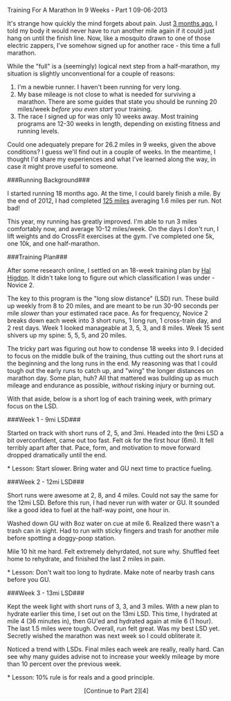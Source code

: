 Training For A Marathon In 9 Weeks - Part 1
09-06-2013

It's strange how quickly the mind forgets about pain. Just [3 months ago][1], I told my body it would never have to run another mile again if it could just hang on until the finish line. Now, like a mosquito drawn to one of those electric zappers, I've somehow signed up for another race - this time a full marathon.

While the "full" is a (seemingly) logical next step from a half-marathon, my situation is slightly unconventional for a couple of reasons:

1. I'm a newbie runner. I haven't been running for very long.
2. My base mileage is not close to what is needed for surviving a marathon. There are some guides that state you should be running 20 miles/week *before you even start* your training.
3. The race I signed up for was only 10 weeks away. Most training programs are 12-30 weeks in length, depending on existing fitness and running levels.

Could one adequately prepare for 26.2 miles in 9 weeks, given the above conditions? I guess we'll find out in a couple of weeks. In the meantime, I thought I'd share my experiences and what I've learned along the way, in case it might prove useful to someone.

###Running Background###

I started running 18 months ago. At the time, I could barely finish a mile. By the end of 2012, I had completed [125 miles][2] averaging 1.6 miles per run. Not bad!

This year, my running has greatly improved. I'm able to run 3 miles comfortably now, and average 10-12 miles/week. On the days I don't run, I lift weights and do CrossFit exercises at the gym. I've completed one 5k, one 10k, and one half-marathon.

###Training Plan###

After some research online, I settled on an 18-week training plan by [Hal Higdon][3]. It didn't take long to figure out which classification I was under - Novice 2. 

The key to this program is the "long slow distance" (LSD) run. These build up weekly from 8 to 20 miles, and are meant to be run 30-90 seconds per mile *slower* than your estimated race pace. As for frequency, Novice 2 breaks down each week into 3 short runs, 1 long run, 1 cross-train day, and 2 rest days. Week 1 looked manageable at 3, 5, 3, and 8 miles. Week 15 sent shivers up my spine: 5, 5, 5, and 20 miles.

The tricky part was figuring out how to condense 18 weeks into 9. I decided to focus on the middle bulk of the training, thus cutting out the short runs at the beginning and the long runs in the end. My reasoning was that I could tough out the early runs to catch up, and "wing" the longer distances on marathon day. Some plan, huh? All that mattered was building up as much mileage and endurance as possible, *without* risking injury or burning out.

With that aside, below is a short log of each training week, with primary focus on the LSD. 

###Week 1 - 9mi LSD###

Started on track with short runs of 2, 5, and 3mi. Headed into the 9mi LSD a bit overconfident, came out too fast. Felt ok for the first hour (6mi). It fell terribly apart after that. Pace, form, and motivation to move forward dropped dramatically until the end.

\* Lesson: Start slower. Bring water and GU next time to practice fueling.

###Week 2 - 12mi LSD###

Short runs were awesome at 2, 8, and 4 miles. Could not say the same for the 12mi LSD. Before this run, I had never run with water or GU. It sounded like a good idea to fuel at the half-way point, one hour in.

Washed down GU with 8oz water on cue at mile 6. Realized there wasn't a trash can in sight. Had to run with sticky fingers and trash for another mile before spotting a doggy-poop station. 

Mile 10 hit me hard. Felt extremely dehyrdated, not sure why. Shuffled feet home to rehydrate, and finished the last 2 miles in pain.

\* Lesson: Don't wait too long to hydrate. Make note of nearby trash cans before you GU.

###Week 3 - 13mi LSD###

Kept the week light with short runs of 3, 3, and 3 miles. With a new plan to hydrate earlier this time, I set out on the 13mi LSD. This time, I hydrated at mile 4 (36 minutes in), then GU'ed and hydrated again at mile 6 (1 hour). The last 1.5 miles were tough. Overall, run felt great. Was my best LSD yet. Secretly wished the marathon was next week so I could obliterate it.

Noticed a trend with LSDs. Final miles each week are really, really hard. Can see why many guides advise not to increase your weekly mileage by more than 10 percent over the previous week.

\* Lesson: 10% rule is for reals and a good principle.

<center>[Continue to Part 2][4]</center>

[1]: http://alexanderle.com/blog/2013/first-half-marathon.html
[2]: http://alexanderle.com/blog/2012/100-miles.html
[3]: http://www.halhigdon.com/training/51138/Marathon-Novice-2-Training-Program
[4]: http://alexanderle.com/blog/2012/training-marathon2.html
